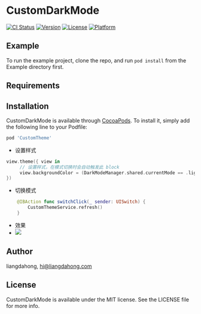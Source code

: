 # CustomDarkMode

[![CI Status](https://img.shields.io/travis/liangdahong/CustomDarkMode.svg?style=flat)](https://travis-ci.org/liangdahong/CustomDarkMode)
[![Version](https://img.shields.io/cocoapods/v/CustomDarkMode.svg?style=flat)](https://cocoapods.org/pods/CustomDarkMode)
[![License](https://img.shields.io/cocoapods/l/CustomDarkMode.svg?style=flat)](https://cocoapods.org/pods/CustomDarkMode)
[![Platform](https://img.shields.io/cocoapods/p/CustomDarkMode.svg?style=flat)](https://cocoapods.org/pods/CustomDarkMode)

## Example

To run the example project, clone the repo, and run `pod install` from the Example directory first.

## Requirements

## Installation

CustomDarkMode is available through [CocoaPods](https://cocoapods.org). To install
it, simply add the following line to your Podfile:

```ruby
pod 'CustomTheme'
```

- 设置样式
```swift
view.theme({ view in
     // 设置样式，在模式切换时会自动触发此 block
     view.backgroundColor = (DarkModeManager.shared.currentMode == .light) ? .white : .black
})
```

- 切换模式
```swift
    @IBAction func switchClick(_ sender: UISwitch) {
        CustomThemeService.refresh()
    }
```

- 效果
- ![](https://user-images.githubusercontent.com/12118567/170068703-332a5d7f-dc3e-485e-968a-9c6ae99a44d1.gif)

## Author

liangdahong, hi@liangdahong.com

## License

CustomDarkMode is available under the MIT license. See the LICENSE file for more info.
